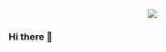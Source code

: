 <div id="header" align="center">
  <img src="https://media.giphy.com/media/2IudUHdI075HL02Pkk/giphy.gif" width=""/>

  
</div>





### Hi there 👋

<!--
**nicovidal/nicovidal** is a ✨ _special_ ✨ repository because its `README.md` (this file) appears on your GitHub profile.

Here are some ideas to get you started:

- 🔭 I’m currently working on ...
- 🌱 I’m currently learning ...
- 👯 I’m looking to collaborate on ...
- 🤔 I’m looking for help with ...
- 💬 Ask me about ...
- 📫 How to reach me: ...
- 😄 Pronouns: ...
- ⚡ Fun fact: ...
-->
